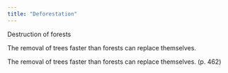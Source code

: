```yaml
---
title: "Deforestation"
---
```

Destruction of forests

The removal of trees faster than forests can replace themselves.

The removal of trees faster than forests can replace themselves. (p. 462)

